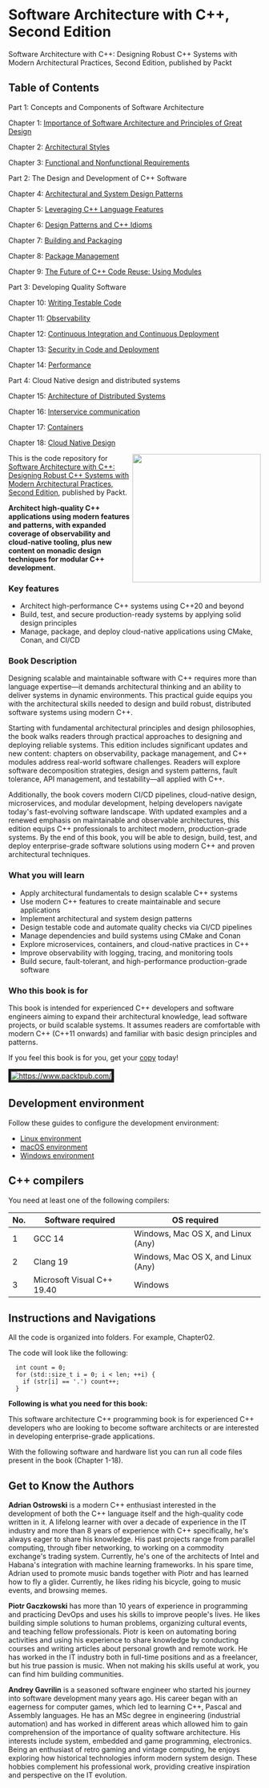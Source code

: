 # Software Architecture with C++, Second Edition

Software Architecture with C++: Designing Robust C++ Systems with Modern Architectural Practices, Second Edition, published by Packt

## Table of Contents

Part 1: Concepts and Components of Software Architecture

Chapter 1: [Importance of Software Architecture and Principles of Great Design](Chapter01)

Chapter 2: [Architectural Styles](Chapter02)

Chapter 3: [Functional and Nonfunctional Requirements](Chapter03)

Part 2: The Design and Development of C++ Software

Chapter 4: [Architectural and System Design Patterns](Chapter04)

Chapter 5: [Leveraging C++ Language Features](Chapter05)

Chapter 6: [Design Patterns and C++ Idioms](Chapter06)

Chapter 7: [Building and Packaging](Chapter07)

Chapter 8: [Package Management](Chapter08)

Chapter 9: [The Future of C++ Code Reuse: Using Modules](Chapter09)

Part 3: Developing Quality Software

Chapter 10: [Writing Testable Code](Chapter10)

Chapter 11: [Observability](Chapter11)

Chapter 12: [Continuous Integration and Continuous Deployment](Chapter12)

Chapter 13: [Security in Code and Deployment](Chapter13)

Chapter 14: [Performance](Chapter14)

Part 4: Cloud Native design and distributed systems

Chapter 15: [Architecture of Distributed Systems](Chapter15)

Chapter 16: [Interservice communication](Chapter16)

Chapter 17: [Containers](Chapter17)

Chapter 18: [Cloud Native Design](Chapter18)

<a href="https://www.packtpub.com/en-us/product/software-architecture-with-c-9781803243016"><img src="https://content.packt.com/_/image/original/B18456/cover_image.jpg" alt="" height="256px" align="right"></a>

This is the code repository for [Software Architecture with C++: Designing Robust C++ Systems with Modern Architectural Practices, Second Edition](https://www.packtpub.com/en-us/product/software-architecture-with-c-9781803243016), published by Packt.

**Architect high-quality C++ applications using modern features and patterns, with expanded coverage of observability and cloud-native tooling, plus new content on monadic design techniques for modular C++ development.**

### Key features

- Architect high-performance C++ systems using C++20 and beyond
- Build, test, and secure production-ready systems by applying solid design principles
- Manage, package, and deploy cloud-native applications using CMake, Conan, and CI/CD

### Book Description

Designing scalable and maintainable software with C++ requires more than language expertise—it demands architectural thinking and an ability to deliver systems in dynamic environments. This practical guide equips you with the architectural skills needed to design and build robust, distributed software systems using modern C++.

Starting with fundamental architectural principles and design philosophies, the book walks readers through practical approaches to designing and deploying reliable systems. This edition includes significant updates and new content: chapters on observability, package management, and C++ modules address real-world software challenges. Readers will explore software decomposition strategies, design and system patterns, fault tolerance, API management, and testability—all applied with C++.

Additionally, the book covers modern CI/CD pipelines, cloud-native design, microservices, and modular development, helping developers navigate today's fast-evolving software landscape. With updated examples and a renewed emphasis on maintainable and observable architectures, this edition equips C++ professionals to architect modern, production-grade systems. By the end of this book, you will be able to design, build, test, and deploy enterprise-grade software solutions using modern C++ and proven architectural techniques.

### What you will learn

- Apply architectural fundamentals to design scalable C++ systems
- Use modern C++ features to create maintainable and secure applications
- Implement architectural and system design patterns
- Design testable code and automate quality checks via CI/CD pipelines
- Manage dependencies and build systems using CMake and Conan
- Explore microservices, containers, and cloud-native practices in C++
- Improve observability with logging, tracing, and monitoring tools
- Build secure, fault-tolerant, and high-performance production-grade software

### Who this book is for

This book is intended for experienced C++ developers and software engineers aiming to expand their architectural knowledge, lead software projects, or build scalable systems. It assumes readers are comfortable with modern C++ (C++11 onwards) and familiar with basic design principles and patterns.

If you feel this book is for you, get your [copy](https://www.amazon.com/Software-Architecture-Designing-Architectural-Practices-ebook/dp/B0FGPS463L/) today!

<a href="https://www.packtpub.com/"><img src="https://avatars.githubusercontent.com/u/10974906?s=200&v=4" alt="https://www.packtpub.com/" border="5"/></a>

## Development environment

Follow these guides to configure the development environment:

- [Linux environment](devenv_readme/devenv_linux.md)
- [macOS environment](devenv_readme/devenv_macos.md)
- [Windows environment](devenv_readme/devenv_windows.md)

## C++ compilers

You need at least one of the following compilers:

| No. | Software required          | OS required                        |
| --- | -------------------------- | ---------------------------------- |
| 1   | GCC 14                     | Windows, Mac OS X, and Linux (Any) |
| 2   | Clang 19                   | Windows, Mac OS X, and Linux (Any) |
| 3   | Microsoft Visual C++ 19.40 | Windows                            |

## Instructions and Navigations

All the code is organized into folders. For example, Chapter02.

The code will look like the following:

```
  int count = 0;
  for (std::size_t i = 0; i < len; ++i) {
    if (str[i] == '.') count++;
  }
```

**Following is what you need for this book:**

This software architecture C++ programming book is for experienced C++ developers who are looking to become software architects or are interested in developing enterprise-grade applications.

With the following software and hardware list you can run all code files present in the book (Chapter 1-18).

## Get to Know the Authors

**Adrian Ostrowski**
is a modern C++ enthusiast interested in the development of both the C++ language itself and the high-quality code written in it. A lifelong learner with over a decade of experience in the IT industry and more than 8 years of experience with C++ specifically, he's always eager to share his knowledge. His past projects range from parallel computing, through fiber networking, to working on a commodity exchange's trading system. Currently, he's one of the architects of Intel and Habana's integration with machine learning frameworks.
In his spare time, Adrian used to promote music bands together with Piotr and has learned how to fly a glider. Currently, he likes riding his bicycle, going to music events, and browsing memes.

**Piotr Gaczkowski**
has more than 10 years of experience in programming and practicing DevOps and uses his skills to improve people's lives. He likes building simple solutions to human problems, organizing cultural events, and teaching fellow professionals. Piotr is keen on automating boring activities and using his experience to share knowledge by conducting courses and writing articles about personal growth and remote work.
He has worked in the IT industry both in full-time positions and as a freelancer, but his true passion is music. When not making his skills useful at work, you can find him building communities.

**Andrey Gavrilin**
is a seasoned software engineer who started his journey into software development many years ago. His career began with an eagerness for computer games,
which led to learning C++, Pascal and Assembly languages. He has an MSc degree in engineering (industrial automation) and
has worked in different areas which allowed him to gain comprehension of the importance of quality software architecture.
His interests include system, embedded and game programming, electronics. Being an enthusiast of retro gaming and vintage computing,
he enjoys exploring how historical technologies inform modern system design. These hobbies complement his professional work,
providing creative inspiration and perspective on the IT evolution.
